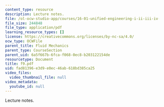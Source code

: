 ```yaml
---
content_type: resource
description: Lecture notes.
file: /ol-ocw-studio-app/courses/16-01-unified-engineering-i-ii-iii-iv-fall-2005-spring-2006/fad81396e3d9e0ec46ab618bd385ca25_f9.pdf
file_size: 244848
file_type: application/pdf
learning_resource_types: []
license: https://creativecommons.org/licenses/by-nc-sa/4.0/
ocw_type: OCWFile
parent_title: Fluid Mechanics
parent_type: CourseSection
parent_uid: 6a5f667b-6fca-f068-0ec8-b203122154de
resourcetype: Document
title: f9.pdf
uid: fad81396-e3d9-e0ec-46ab-618bd385ca25
video_files:
  video_thumbnail_file: null
video_metadata:
  youtube_id: null
---
```

Lecture notes.